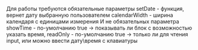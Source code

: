 Для работы требуются обязательные параметры
setDate - функция, вернет дату выбранную пользователем
calendarWidth - ширина календаря с единицами измерения
И не обязательных параметра
showTime - по-умолчанию true -> показывать ли блок с возможностью указать время, 
readOnly - по-умолчанию true -> только ли для чтения input, или можно ввести дату\время с клавиатуры